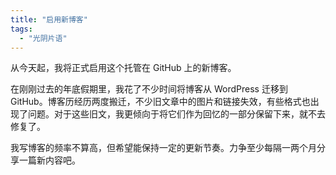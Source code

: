 ```yaml
---
title: "启用新博客"
tags: 
  - "光阴片语"
---
```


从今天起，我将正式启用这个托管在 GitHub 上的新博客。

在刚刚过去的年底假期里，我花了不少时间将博客从 WordPress 迁移到 GitHub。博客历经历两度搬迁，不少旧文章中的图片和链接失效，有些格式也出现了问题。对于这些旧文，我更倾向于将它们作为回忆的一部分保留下来，就不去修复了。

我写博客的频率不算高，但希望能保持一定的更新节奏。力争至少每隔一两个月分享一篇新内容吧。
